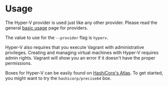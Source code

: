 
# Usage

The Hyper-V provider is used just like any other provider. Please read the general [basic usage][basic-usage] page for providers.

The value to use for the `--provider` flag is `hyperv`.

Hyper-V also requires that you execute Vagrant with administrative privileges. Creating and managing virtual machines with Hyper-V requires admin rights. Vagrant will show you an error if it doesn't have the proper permissions.

Boxes for Hyper-V can be easily found on [HashiCorp's Atlas][hashicorp]. To get started, you might want to try the `hashicorp/precise64` box.

[basic-usage]: https://docs.vagrantup.com/v2/providers/basic_usage.html
[hashicorp]: https://atlas.hashicorp.com/boxes/search